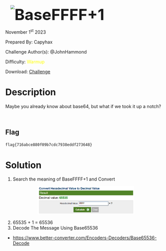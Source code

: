 <img src="https://i.imgur.com/SPDalOx.png" style="margin-left: 20px; zoom: 80%;" align=left />        <font size="10">**BaseFFFF+1**</font>

November 1<sup>st</sup> 2023

Prepared By: Capyhax

Challenge Author(s): @JohnHammond

Difficulty: <font color=yellow>Warmup</font>

Download: [Challenge](https://github.com/Maclteration/Huntress-CTF-2023/raw/main/huntress-ctf-2023/warmup/%5BWarmup%5D%20BaseFFFF+1/baseffff1.zip)

# Description

Maybe you already know about base64, but what if we took it up a notch?

<br>

## Flag

`flag{716abce880f09b7cdc7938eddf273648}`

# Solution

1. Search the meaning of BaseFFFF+1 and Convert

<p align='center'>
    <img src='assets/baseffff1_img1.png' alt="HextoDec" style='width: 60%;'>
</p>

2. 65535 + 1 = 65536 
3. Decode The Message Using Base65536 
- https://www.better-converter.com/Encoders-Decoders/Base65536-Decode